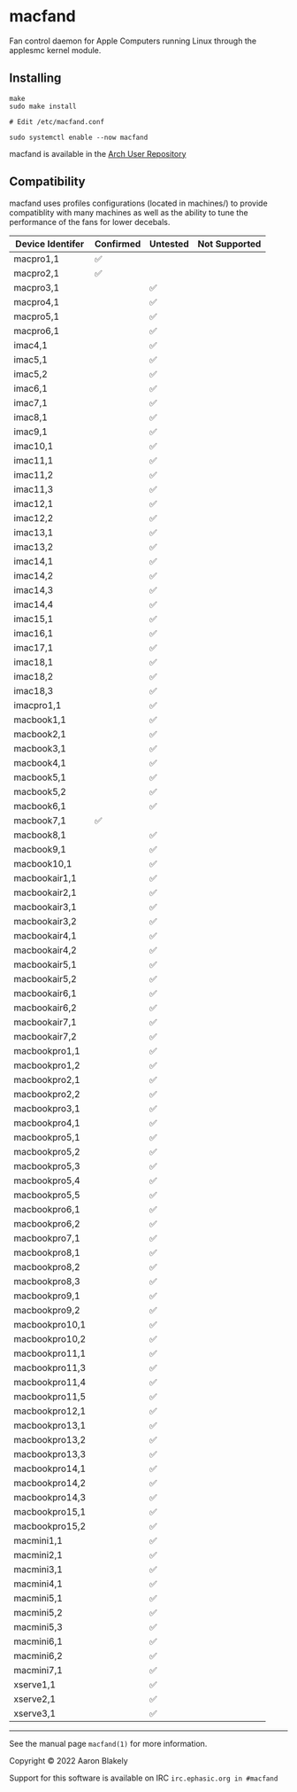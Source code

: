 # macfand 
Fan control daemon for Apple Computers running Linux through the applesmc kernel module.

## Installing
    make
    sudo make install
    
    # Edit /etc/macfand.conf
    
    sudo systemctl enable --now macfand

macfand is available in the [Arch User Repository](https://aur.archlinux.org/packages/macfand-git)


## Compatibility

macfand uses profiles configurations (located in machines/) to provide compatiblity with many machines as well as the ability to tune the performance of the fans for lower decebals.

| Device Identifer  | Confirmed | Untested  | Not Supported |
|-------------------|-----------|-----------|---------------|
| macpro1,1         | ✅        |           |               |
| macpro2,1         | ✅        |           |               |
| macpro3,1         |           | ✅        |               |
| macpro4,1         |           | ✅        |               |
| macpro5,1         |           | ✅        |               |
| macpro6,1         |           | ✅        |               |
| imac4,1           |           | ✅        |               |
| imac5,1           |           | ✅        |               |
| imac5,2           |           | ✅        |               |
| imac6,1           |           | ✅        |               |
| imac7,1           |           | ✅        |               |
| imac8,1           |           | ✅        |               |
| imac9,1           |           | ✅        |               |
| imac10,1          |           | ✅        |               |
| imac11,1          |           | ✅        |               |
| imac11,2          |           | ✅        |               |
| imac11,3          |           | ✅        |               |
| imac12,1          |           | ✅        |               |
| imac12,2          |           | ✅        |               |
| imac13,1          |           | ✅        |               |
| imac13,2          |           | ✅        |               |
| imac14,1          |           | ✅        |               |
| imac14,2          |           | ✅        |               |
| imac14,3          |           | ✅        |               |
| imac14,4          |           | ✅        |               |
| imac15,1          |           | ✅        |               |
| imac16,1          |           | ✅        |               |
| imac17,1          |           | ✅        |               |
| imac18,1          |           | ✅        |               |
| imac18,2          |           | ✅        |               |
| imac18,3          |           | ✅        |               |
| imacpro1,1        |           | ✅        |               |
| macbook1,1        |           | ✅        |               |
| macbook2,1        |           | ✅        |               |
| macbook3,1        |           | ✅        |               |
| macbook4,1        |           | ✅        |               |
| macbook5,1        |           | ✅        |               |
| macbook5,2        |           | ✅        |               |
| macbook6,1        |           | ✅        |               |
| macbook7,1        | ✅        |           |               |
| macbook8,1        |           | ✅        |               |
| macbook9,1        |           | ✅        |               |
| macbook10,1       |           | ✅        |               |
| macbookair1,1     |           | ✅        |               |
| macbookair2,1     |           | ✅        |               |
| macbookair3,1     |           | ✅        |               |
| macbookair3,2     |           | ✅        |               |
| macbookair4,1     |           | ✅        |               |
| macbookair4,2     |           | ✅        |               |
| macbookair5,1     |           | ✅        |               |
| macbookair5,2     |           | ✅        |               |
| macbookair6,1     |           | ✅        |               |
| macbookair6,2     |           | ✅        |               |
| macbookair7,1     |           | ✅        |               |
| macbookair7,2     |           | ✅        |               |
| macbookpro1,1     |           | ✅        |               |
| macbookpro1,2     |           | ✅        |               |
| macbookpro2,1     |           | ✅        |               |
| macbookpro2,2     |           | ✅        |               |
| macbookpro3,1     |           | ✅        |               |
| macbookpro4,1     |           | ✅        |               |
| macbookpro5,1     |           | ✅        |               |
| macbookpro5,2     |           | ✅        |               |
| macbookpro5,3     |           | ✅        |               |
| macbookpro5,4     |           | ✅        |               |
| macbookpro5,5     |           | ✅        |               |
| macbookpro6,1     |           | ✅        |               |
| macbookpro6,2     |           | ✅        |               |
| macbookpro7,1     |           | ✅        |               |
| macbookpro8,1     |           | ✅        |               |
| macbookpro8,2     |           | ✅        |               |
| macbookpro8,3     |           | ✅        |               |
| macbookpro9,1     |           | ✅        |               |
| macbookpro9,2     |           | ✅        |               |
| macbookpro10,1    |           | ✅        |               |
| macbookpro10,2    |           | ✅        |               |
| macbookpro11,1    |           | ✅        |               |
| macbookpro11,3    |           | ✅        |               |
| macbookpro11,4    |           | ✅        |               |
| macbookpro11,5    |           | ✅        |               |
| macbookpro12,1    |           | ✅        |               |
| macbookpro13,1    |           | ✅        |               |
| macbookpro13,2    |           | ✅        |               |
| macbookpro13,3    |           | ✅        |               |
| macbookpro14,1    |           | ✅        |               |
| macbookpro14,2    |           | ✅        |               |
| macbookpro14,3    |           | ✅        |               |
| macbookpro15,1    |           | ✅        |               |
| macbookpro15,2    |           | ✅        |               |
| macmini1,1        |           | ✅        |               |
| macmini2,1        |           | ✅        |               |
| macmini3,1        |           | ✅        |               |
| macmini4,1        |           | ✅        |               |
| macmini5,1        |           | ✅        |               |
| macmini5,2        |           | ✅        |               |
| macmini5,3        |           | ✅        |               |
| macmini6,1        |           | ✅        |               |
| macmini6,2        |           | ✅        |               |
| macmini7,1        |           | ✅        |               |
| xserve1,1         |           | ✅        |               |
| xserve2,1         |           | ✅        |               |
| xserve3,1         |           | ✅        |               |

---
See the manual page `macfand(1)` for more information.

Copyright &copy; 2022 Aaron Blakely


Support for this software is available on IRC `irc.ephasic.org in #macfand`